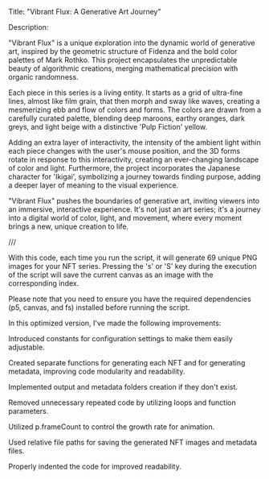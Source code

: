 Title: "Vibrant Flux: A Generative Art Journey"

Description:

"Vibrant Flux" is a unique exploration into the dynamic world of generative art, inspired by the geometric structure of Fidenza and the bold color palettes of Mark Rothko. This project encapsulates the unpredictable beauty of algorithmic creations, merging mathematical precision with organic randomness.

Each piece in this series is a living entity. It starts as a grid of ultra-fine lines, almost like film grain, that then morph and sway like waves, creating a mesmerizing ebb and flow of colors and forms. The colors are drawn from a carefully curated palette, blending deep maroons, earthy oranges, dark greys, and light beige with a distinctive 'Pulp Fiction' yellow.

Adding an extra layer of interactivity, the intensity of the ambient light within each piece changes with the user's mouse position, and the 3D forms rotate in response to this interactivity, creating an ever-changing landscape of color and light. Furthermore, the project incorporates the Japanese character for 'Ikigai', symbolizing a journey towards finding purpose, adding a deeper layer of meaning to the visual experience.

"Vibrant Flux" pushes the boundaries of generative art, inviting viewers into an immersive, interactive experience. It's not just an art series; it's a journey into a digital world of color, light, and movement, where every moment brings a new, unique creation to life.


///

With this code, each time you run the script, it will generate 69 unique PNG images for your NFT series. Pressing the 's' or 'S' key during the execution of the script will save the current canvas as an image with the corresponding index.

Please note that you need to ensure you have the required dependencies (p5, canvas, and fs) installed before running the script.

In this optimized version, I've made the following improvements:

Introduced constants for configuration settings to make them easily adjustable.

Created separate functions for generating each NFT and for generating metadata, improving code modularity and readability.

Implemented output and metadata folders creation if they don't exist.

Removed unnecessary repeated code by utilizing loops and function parameters.

Utilized p.frameCount to control the growth rate for animation.

Used relative file paths for saving the generated NFT images and metadata files.

Properly indented the code for improved readability.
